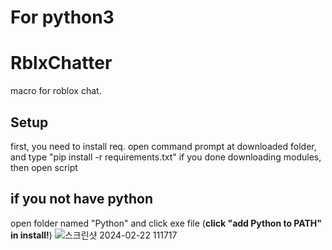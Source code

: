 # For python3

# RblxChatter
macro for roblox chat.

## Setup
first, you need to install req.
open command prompt at downloaded folder, and type "pip install -r requirements.txt"
if you done downloading modules, then open script

## if you not have python
open folder named "Python" and click exe file (**click "add Python to PATH" in install!**)
![스크린샷 2024-02-22 111717](https://github.com/sc1l/RblxChatter/assets/77144160/cd0b9dd4-377e-434b-847a-68525919c77c)

